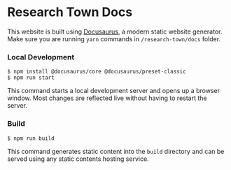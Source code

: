 # Research Town Docs

This website is built using [Docusaurus](https://docusaurus.io/), a modern static website generator. Make sure you are running `yarn` commands in `/research-town/docs` folder.


### Local Development

```
$ npm install @docusaurus/core @docusaurus/preset-classic
$ npm run start
```

This command starts a local development server and opens up a browser window. Most changes are reflected live without having to restart the server.

### Build

```
$ npm run build
```

This command generates static content into the `build` directory and can be served using any static contents hosting service.
